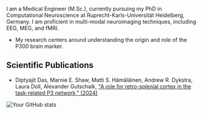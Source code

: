 I am a Medical Engineer (M.Sc.), currently pursuing my PhD in Computational Neuroscience at Ruprecht-Karls-Universität Heidelberg, Germany. I am proficient in multi-modal neuroimaging techniques, including EEG, MEG, and fMRI. 
- My research centers around understanding the origin and role of the P300 brain marker.

## Scientific Publications
- Diptyajit Das, Marnie E. Shaw, Matti S. Hämäläinen, Andrew R. Dykstra, Laura Doll, Alexander Gutschalk,
 ["A role for retro-splenial cortex in the task-related P3 network," (2024)](https://example.com/link-to-publication](https://doi.org/10.1016/j.clinph.2023.11.014))


![Your GitHub stats](https://github-readme-stats.vercel.app/api?username=dasdiptyajit&show_icons=true&theme=holi)

